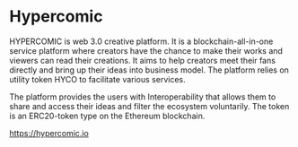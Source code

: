 # Hypercomic

HYPERCOMIC is web 3.0 creative platform. It is a blockchain-all-in-one service platform where creators have the chance to make their works and viewers can read their creations. 
It aims to help creators meet their fans directly and bring up their ideas into business model. 
The platform relies on utility token HYCO to facilitate various services. 

The platform provides the users with Interoperability that allows them to share and access their ideas and filter the ecosystem voluntarily. 
The token is an ERC20-token type on the Ethereum blockchain. 

https://hypercomic.io
